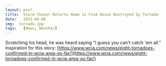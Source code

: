 ```yaml
---
layout: post
title:  Storm Chaser Returns Home to Find House Destroyed by Tornado
date:   2025-04-08
img:  tornado.jpg
tags:   [News, Weather]
---
```

Scratching his head, he was heard saying "I guess you can't catch 'em all." 
Inspiration for this story: [https://www.wcia.com/news/eight-tornadoes-confirmed-in-wcia-area-so-far/](https://www.wcia.com/news/eight-tornadoes-confirmed-in-wcia-area-so-far/)
